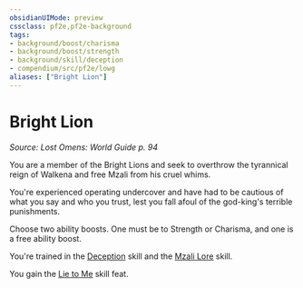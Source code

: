 ```yaml
---
obsidianUIMode: preview
cssclass: pf2e,pf2e-background
tags:
- background/boost/charisma
- background/boost/strength
- background/skill/deception
- compendium/src/pf2e/lowg
aliases: ["Bright Lion"]
---
```

# Bright Lion
*Source: Lost Omens: World Guide p. 94*  

You are a member of the Bright Lions and seek to overthrow the tyrannical reign of Walkena and free Mzali from his cruel whims.

You're experienced operating undercover and have had to be cautious of what you say and who you trust, lest you fall afoul of the god-king's terrible punishments.

Choose two ability boosts. One must be to Strength or Charisma, and one is a free ability boost.

You're trained in the [Deception](skills.md#Deception) skill and the [Mzali Lore](skills.md#Lore) skill.

You gain the [Lie to Me](lie-to-me.md) skill feat.